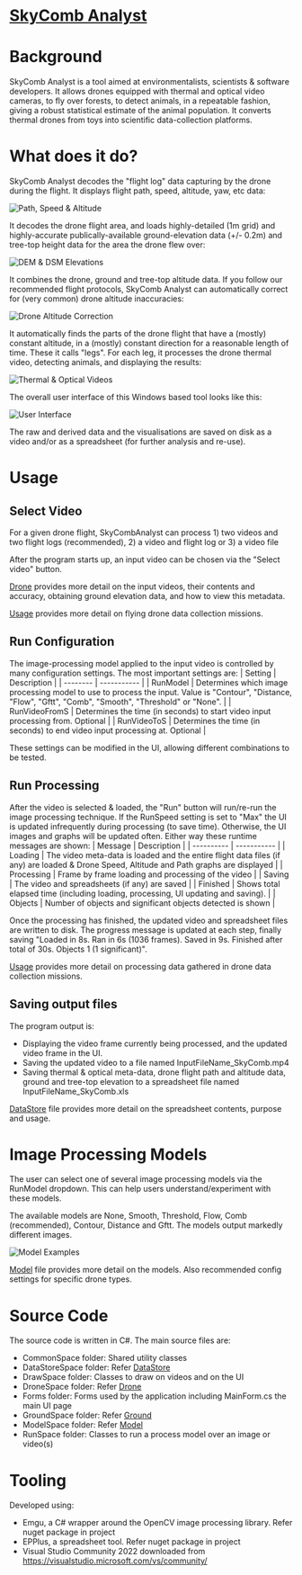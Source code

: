 # [SkyComb Analyst](https://github.com/PhilipQuirke/SkyCombAnalystHelp/) 

# Background
SkyComb Analyst is a tool aimed at environmentalists, scientists & software developers. 
It allows drones equipped with thermal and optical video cameras, to fly over forests, 
to detect animals, in a repeatable fashion, giving a robust statistical estimate of the animal population. 
It converts thermal drones from toys into scientific data-collection platforms. 


# What does it do?
SkyComb Analyst decodes the "flight log" data capturing by the drone during the flight. 
It displays flight path, speed, altitude, yaw, etc data:  

![Path, Speed & Altitude](./Static/Overview1.png?raw=true "Path, Speed & Altitude")

It decodes the drone flight area, and loads highly-detailed (1m grid) and 
highly-accurate publically-available ground-elevation data (+/- 0.2m) and 
tree-top height data for the area the drone flew over:

![DEM & DSM Elevations](./Static/Overview2.png?raw=true "DEM & DSM Elevations")

It combines the drone, ground and tree-top altitude data. If you follow our recommended flight protocols, 
SkyComb Analyst can automatically correct for (very common) drone altitude inaccuracies:

![Drone Altitude Correction](./Static/OnGroundAtExamples.png?raw=true "Drone Altitude Correction")

It automatically finds the parts of the drone flight that have a (mostly) constant altitude, in a (mostly) constant direction 
for a reasonable length of time. These it calls "legs". For each leg, it processes the drone thermal video, 
detecting animals, and displaying the results:

![Thermal & Optical Videos](./Static/Overview3.png?raw=true "Thermal & Optical Videos")

The overall user interface of this Windows based tool looks like this:

![User Interface](./Static/UIExample.png?raw=true "User Interface")

The raw and derived data and the visualisations are saved on disk as a video and/or as a spreadsheet (for further analysis and re-use).



# Usage

## Select Video
For a given drone flight, SkyCombAnalyst can process 1) two videos and two flight logs (recommended), 2) a video and flight log or 3) a video file 

After the program starts up, an input video can be chosen via the "Select video" button.

[Drone](./Drone.md) provides more detail on the input videos, 
their contents and accuracy, obtaining ground elevation data, and how to view this metadata. 

[Usage](./Usage.md) provides more detail on flying drone data collection missions.  

## Run Configuration
The image-processing model applied to the input video is controlled by many configuration settings. 
The most important settings are:
| Setting  | Description |
| -------- | ----------- |
| RunModel | Determines which image processing model to use to process the input. Value is "Contour", "Distance, "Flow", "Gftt", "Comb", "Smooth", "Threshold" or "None".  |
| RunVideoFromS | Determines the time (in seconds) to start video input processing from. Optional |
| RunVideoToS | Determines the time (in seconds) to end video input processing at. Optional |

These settings can be modified in the UI, allowing different combinations to be tested.

## Run Processing
After the video is selected & loaded, the "Run" button will run/re-run the image processing technique.
If the RunSpeed setting is set to "Max" the UI is updated infrequently during processing (to save time).
Otherwise, the UI images and graphs will be updated often.
Either way these runtime messages are shown:
| Message    | Description |
| ---------- | ----------- |
| Loading    | The video meta-data is loaded and the entire flight data files (if any) are loaded & Drone Speed, Altitude and Path graphs are displayed |
| Processing | Frame by frame loading and processing of the video |
| Saving     | The video and spreadsheets (if any) are saved |
| Finished   | Shows total elapsed time (including loading, processing, UI updating and saving). |
| Objects    | Number of objects and significant objects detected is shown |

Once the processing has finished, the updated video and spreadsheet files are written to disk. 
The progress message is updated at each step, finally saving "Loaded in 8s. Ran in 6s (1036 frames). 
Saved in 9s. Finished after total of 30s. Objects 1 (1 significant)".

[Usage](./Usage.md) provides more detail on processing data gathered in drone data collection missions.  

## Saving output files
The program output is:
- Displaying the video frame currently being processed, and the updated video frame in the UI.
- Saving the updated video to a file named InputFileName_SkyComb.mp4
- Saving thermal & optical meta-data, drone flight path and altitude data, ground and tree-top elevation to a spreadsheet file named InputFileName_SkyComb.xls

[DataStore](./DataStore.md) file provides more detail on the spreadsheet contents, purpose and usage.

# Image Processing Models
The user can select one of several image processing models via the RunModel dropdown. 
This can help users understand/experiment with these models.

The available models are None, Smooth, Threshold, Flow, Comb (recommended), Contour, Distance and Gftt.
The models output markedly different images. 

![Model Examples](./Static/ModelExamples.png?raw=true "Model Examples")

[Model](./Model.md) file provides more detail on the models. 
Also recommended config settings for specific drone types.


# Source Code
The source code is written in C#. The main source files are:
- CommonSpace folder: Shared utility classes
- DataStoreSpace folder: Refer [DataStore](./DataStore.md)
- DrawSpace folder: Classes to draw on videos and on the UI
- DroneSpace folder: Refer [Drone](./Drone.md)
- Forms folder: Forms used by the application including MainForm.cs the main UI page
- GroundSpace folder: Refer [Ground](./Ground.md)
- ModelSpace folder: Refer [Model](./Model.md) 
- RunSpace folder: Classes to run a process model over an image or video(s)


# Tooling 
Developed using:
- Emgu, a C# wrapper around the OpenCV image processing library. Refer nuget package in project
- EPPlus, a spreadsheet tool. Refer nuget package in project
- Visual Studio Community 2022 downloaded from https://visualstudio.microsoft.com/vs/community/
